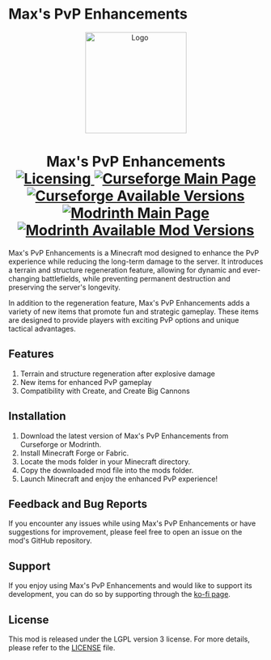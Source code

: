 # Max's PvP Enhancements

<p align="center"><img src="https://i.imgur.com/e64Aepw.png" alt="Logo" width="200"></p>
<h1 align="center">
    Max's PvP Enhancements<br>
    <a href="https://github.com/minMaximilian/maxs-pvp-enhancements/blob/master/LICENSE">
    <img src="https://img.shields.io/github/license/minMaximilian/maxs-pvp-enhancements" alt="Licensing"/>
    </a>
    <a href="https://www.curseforge.com/minecraft/mc-mods/maxs-pvp-enhancements">
        <img src="https://cf.way2muchnoise.eu/868247.svg" alt="Curseforge Main Page">
    </a>
    <a href="https://www.curseforge.com/minecraft/mc-mods/maxs-pvp-enhancements">
        <img src="https://cf.way2muchnoise.eu/versions/868247.svg" alt="Curseforge Available Versions">
    </a>
    <a href="https://modrinth.com/mod/maxs-pvp-enhancements/">
        <img src="https://img.shields.io/modrinth/dt/maxs-pvp-enhancements?logo=modrinth&label=&suffix=%20&style=flat&color=242629&labelColor=5ca424&logoColor=1c1c1c" alt="Modrinth Main Page">
    </a>
    <a href="https://modrinth.com/mod/maxs-pvp-enhancements/versions#all-versions">
        <img src="https://img.shields.io/modrinth/game-versions/maxs-pvp-enhancements?logo=modrinth&label=&suffix=%20&style=flat&color=242629&labelColor=5ca424&logoColor=1c1c1c" alt="Modrinth Available Mod Versions">
    </a>
</h1>
<p>
  Max's PvP Enhancements is a Minecraft mod designed to enhance the PvP experience while reducing the long-term damage to the server. It introduces a terrain and structure regeneration feature, allowing for dynamic and ever-changing battlefields, while preventing permanent destruction and preserving the server's longevity.
</p>
<p>
  In addition to the regeneration feature, Max's PvP Enhancements adds a variety of new items that promote fun and strategic gameplay. These items are designed to provide players with exciting PvP options and unique tactical advantages.
</p>

## Features

1. Terrain and structure regeneration after explosive damage
2. New items for enhanced PvP gameplay
3. Compatibility with Create, and Create Big Cannons

## Installation

1. Download the latest version of Max's PvP Enhancements from Curseforge or Modrinth.
2. Install Minecraft Forge or Fabric.
3. Locate the mods folder in your Minecraft directory.
4. Copy the downloaded mod file into the mods folder.
5. Launch Minecraft and enjoy the enhanced PvP experience!

## Feedback and Bug Reports

If you encounter any issues while using Max's PvP Enhancements or have suggestions for improvement, please feel free to
open an issue on the mod's GitHub repository.

## Support

If you enjoy using Max's PvP Enhancements and would like to support its development, you can do so by supporting through
the [ko-fi page](https://ko-fi.com/minmaximilian).

## License

This mod is released under the LGPL version 3 license. For more details, please refer to
the [LICENSE](https://github.com/minMaximilian/maxs-pvp-enhancements/blob/master/LICENSE) file.
